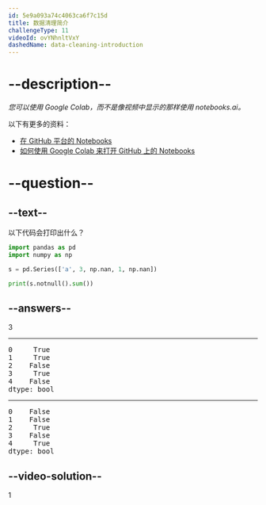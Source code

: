 ```yaml
---
id: 5e9a093a74c4063ca6f7c15d
title: 数据清理简介
challengeType: 11
videoId: ovYNhnltVxY
dashedName: data-cleaning-introduction
---
```


# --description--

_您可以使用 Google Colab，而不是像视频中显示的那样使用 notebooks.ai。_

以下有更多的资料：

- [在 GitHub 平台的 Notebooks](https://github.com/ine-rmotr-curriculum/data-cleaning-rmotr-freecodecamp)
- [如何使用 Google Colab 来打开 GitHub 上的 Notebooks](https://colab.research.google.com/github/googlecolab/colabtools/blob/master/notebooks/colab-github-demo.ipynb)

# --question--

## --text--

以下代码会打印出什么？

```py
import pandas as pd
import numpy as np

s = pd.Series(['a', 3, np.nan, 1, np.nan])

print(s.notnull().sum())
```

## --answers--

3

---

<pre>0     True
1     True
2    False
3     True
4    False
dtype: bool</pre>

---

<pre>0    False
1    False
2     True
3    False
4     True
dtype: bool</pre>

## --video-solution--

1
